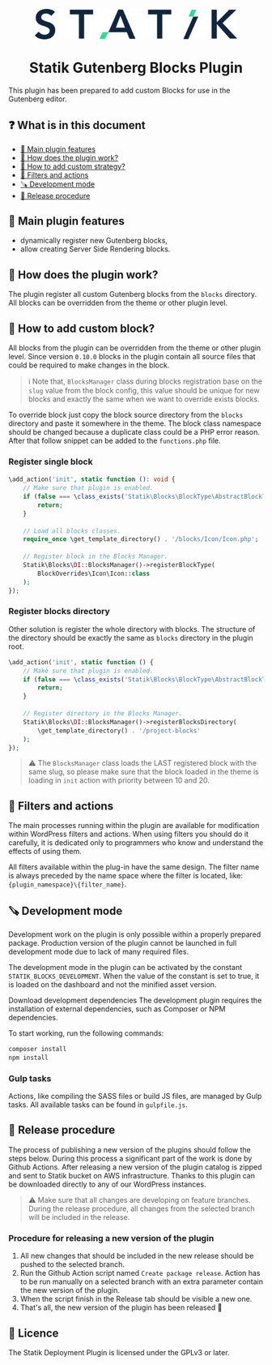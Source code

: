 <p align="center">
  <img width="400" src="assets/images/statik.png?raw=true" align="center" alt="Statik logo">
</p>

<h1 align="center">
  Statik Gutenberg Blocks Plugin
</h1>

This plugin has been prepared to add custom Blocks for use in the Gutenberg editor.

## ❓ What is in this document

- [💼 Main plugin features](#-main-plugin-features)
- [🧐 How does the plugin work?](#-how-does-the-plugin-work)
- [🚧 How to add custom strategy?](#-how-to-add-custom-block)
- [🔌 Filters and actions](#-filters-and-actions)
- [🪚 Development mode](#-development-mode)
- [🎉 Release procedure](#-release-procedure)

## 💼 Main plugin features

* dynamically register new Gutenberg blocks,
* allow creating Server Side Rendering blocks.

## 🧐 How does the plugin work?

The plugin register all custom Gutenberg blocks from the `blocks` directory. All blocks can be overridden from the theme
or other plugin level.

## 🚧 How to add custom block?

All blocks from the plugin can be overridden from the theme or other plugin level. Since version `0.10.0` blocks in the
plugin contain all source files that could be required to make changes in the block.

> :information_source: Note that, `BlocksManager` class during blocks registration base on the `slug` value from the
> block config, this value should be unique for new blocks and exactly the same when we want to override exists blocks.

To override block just copy the block source directory from the `blocks` directory and paste it somewhere in the theme.
The block class namespace should be changed because a duplicate class could be a PHP error reason. After that follow
snippet can be added to the `functions.php` file.

### Register single block

```php
\add_action('init', static function (): void {
    // Make sure that plugin is enabled.
    if (false === \class_exists('Statik\Blocks\BlockType\AbstractBlockType')) {
        return;
    }

    // Load all blocks classes.
    require_once \get_template_directory() . '/blocks/Icon/Icon.php';

    // Register block in the Blocks Manager.
    Statik\Blocks\DI::BlocksManager()->registerBlockType(
        BlockOverrides\Icon\Icon::class
    );
});
```

### Register blocks directory

Other solution is register the whole directory with blocks. The structure of the directory should be exactly the same
as `blocks` directory in the plugin root.

```php
\add_action('init', static function () {
    // Make sure that plugin is enabled.
    if (false === \class_exists('Statik\Blocks\BlockType\AbstractBlockType')) {
        return;
    }

    // Register directory in the Blocks Manager.
    Statik\Blocks\DI::BlocksManager()->registerBlocksDirectory(
        \get_template_directory() . '/project-blocks'
    );
});
```

> :warning: The `BlocksManager` class loads the LAST registered block with the same slug, so please make sure that the
> block loaded in the theme is loading in `init` action with priority between 10 and 20.

## 🔌 Filters and actions

The main processes running within the plugin are available for modification within WordPress filters and actions. When
using filters you should do it carefully, it is dedicated only to programmers who know and understand the effects of
using them.

All filters available within the plug-in have the same design. The filter name is always preceded by the name space
where the filter is located, like: `{plugin_namespace}\{filter_name}`.

## 🪚 Development mode

Development work on the plugin is only possible within a properly prepared package. Production version of the plugin
cannot be launched in full development mode due to lack of many required files.

The development mode in the plugin can be activated by the constant `STATIK_BLOCKS_DEVELOPMENT`. When the value of the
constant is set to true, it is loaded on the dashboard and not the minified asset version.

Download development dependencies The development plugin requires the installation of external dependencies, such as
Composer or NPM dependencies.

To start working, run the following commands:

```bash
composer install
npm install
```

### Gulp tasks

Actions, like compiling the SASS files or build JS files, are managed by Gulp tasks. All available tasks can be found
in `gulpfile.js`.

## 🎉 Release procedure

The process of publishing a new version of the plugins should follow the steps below. During this process a significant
part of the work is done by Github Actions. After releasing a new version of the plugin catalog is zipped and sent to
Statik bucket on AWS infrastructure. Thanks to this plugin can be downloaded directly to any of our WordPress instances.

> :warning: Make sure that all changes are developing on feature branches. During the release procedure, all changes
> from the selected branch will be included in the release.

### Procedure for releasing a new version of the plugin

1. All new changes that should be included in the new release should be pushed to the selected branch.
2. Run the Github Action script named `Create package release`. Action has to be run manually on a selected branch with
   an extra parameter contain the new version of the plugin.
3. When the script finish in the Release tab should be visible a new one.
4. That's all, the new version of the plugin has been released 🎉

## 📝 Licence

The Statik Deployment Plugin is licensed under the GPLv3 or later.
